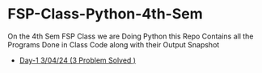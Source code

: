 # FSP-Class-Python-4th-Sem

On the 4th Sem FSP Class we are Doing Python this Repo Contains all the Programs Done in Class Code along with their Output Snapshot
<ul>

<li>

[Day-1 3/04/24 (3 Problem Solved )](./Day-1)

</li>


<ul>